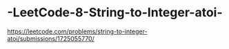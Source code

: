 # -LeetCode-8-String-to-Integer-atoi-
https://leetcode.com/problems/string-to-integer-atoi/submissions/1725055770/
